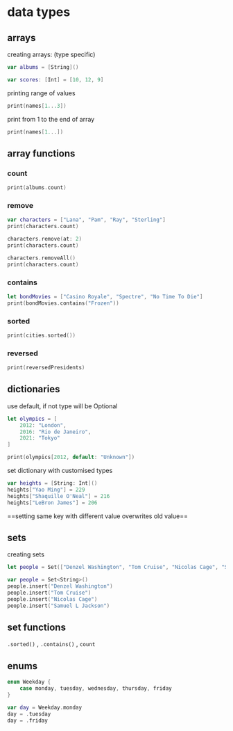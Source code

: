 # data types

##  arrays

creating arrays: (type specific)
```swift
var albums = [String]()
```

```swift
var scores: [Int] = [10, 12, 9]
```

printing range of values
```swift
print(names[1...3])
```

print from 1 to the end of array
```swift
print(names[1...])
```

## **array functions**

### count

```swift
print(albums.count)
```

### remove

```swift
var characters = ["Lana", "Pam", "Ray", "Sterling"]
print(characters.count)

characters.remove(at: 2)
print(characters.count)

characters.removeAll()
print(characters.count)
```

### contains

```swift
let bondMovies = ["Casino Royale", "Spectre", "No Time To Die"]
print(bondMovies.contains("Frozen"))
```

### sorted

```swift
print(cities.sorted())
```

### reversed

```swift
print(reversedPresidents)
```


## dictionaries

use default, if not type will be Optional
```swift
let olympics = [
    2012: "London",
    2016: "Rio de Janeiro",
    2021: "Tokyo"
]

print(olympics[2012, default: "Unknown"])
```

set dictionary with customised types 
```swift
var heights = [String: Int]()
heights["Yao Ming"] = 229
heights["Shaquille O'Neal"] = 216
heights["LeBron James"] = 206
```

==setting same key with different value overwrites old value==


## sets

creating sets

```swift
let people = Set(["Denzel Washington", "Tom Cruise", "Nicolas Cage", "Samuel L Jackson"])
```

```swift
var people = Set<String>()
people.insert("Denzel Washington")
people.insert("Tom Cruise")
people.insert("Nicolas Cage")
people.insert("Samuel L Jackson")
```


##  set functions
`.sorted()` , `.contains()` , `count`


## enums

```swift
enum Weekday {
    case monday, tuesday, wednesday, thursday, friday
}
```

```swift
var day = Weekday.monday
day = .tuesday
day = .friday
```
